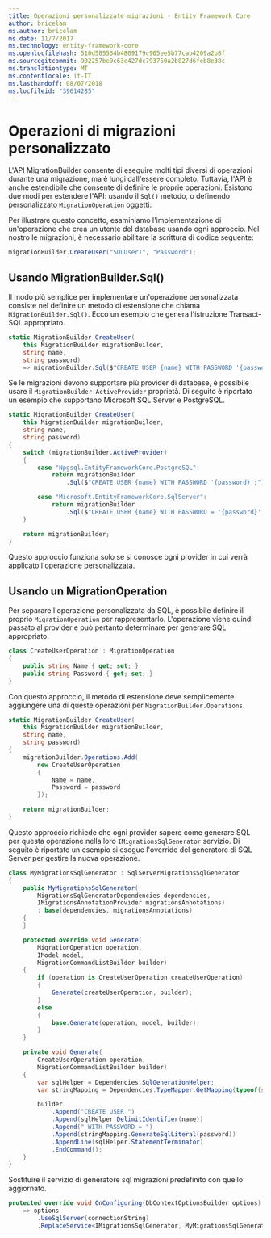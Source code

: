 ```yaml
---
title: Operazioni personalizzate migrazioni - Entity Framework Core
author: bricelam
ms.author: bricelam
ms.date: 11/7/2017
ms.technology: entity-framework-core
ms.openlocfilehash: 510d585534b4809179c905ee5b77cab4209a2b8f
ms.sourcegitcommit: 902257be9c63c427dc793750a2b827d6feb8e38c
ms.translationtype: MT
ms.contentlocale: it-IT
ms.lasthandoff: 08/07/2018
ms.locfileid: "39614285"
---
```

<a name="custom-migrations-operations"></a>Operazioni di migrazioni personalizzato
============================
L'API MigrationBuilder consente di eseguire molti tipi diversi di operazioni durante una migrazione, ma è lungi dall'essere completo. Tuttavia, l'API è anche estendibile che consente di definire le proprie operazioni. Esistono due modi per estendere l'API: usando il `Sql()` metodo, o definendo personalizzato `MigrationOperation` oggetti.

Per illustrare questo concetto, esaminiamo l'implementazione di un'operazione che crea un utente del database usando ogni approccio. Nel nostro le migrazioni, è necessario abilitare la scrittura di codice seguente:

``` csharp
migrationBuilder.CreateUser("SQLUser1", "Password");
```

<a name="using-migrationbuildersql"></a>Usando MigrationBuilder.Sql()
----------------------------
Il modo più semplice per implementare un'operazione personalizzata consiste nel definire un metodo di estensione che chiama `MigrationBuilder.Sql()`.
Ecco un esempio che genera l'istruzione Transact-SQL appropriato.

``` csharp
static MigrationBuilder CreateUser(
    this MigrationBuilder migrationBuilder,
    string name,
    string password)
    => migrationBuilder.Sql($"CREATE USER {name} WITH PASSWORD '{password}';");
```

Se le migrazioni devono supportare più provider di database, è possibile usare il `MigrationBuilder.ActiveProvider` proprietà. Di seguito è riportato un esempio che supportano Microsoft SQL Server e PostgreSQL.

``` csharp
static MigrationBuilder CreateUser(
    this MigrationBuilder migrationBuilder,
    string name,
    string password)
{
    switch (migrationBuilder.ActiveProvider)
    {
        case "Npgsql.EntityFrameworkCore.PostgreSQL":
            return migrationBuilder
                .Sql($"CREATE USER {name} WITH PASSWORD '{password}';");

        case "Microsoft.EntityFrameworkCore.SqlServer":
            return migrationBuilder
                .Sql($"CREATE USER {name} WITH PASSWORD = '{password}';");
    }

    return migrationBuilder;
}
```

Questo approccio funziona solo se si conosce ogni provider in cui verrà applicato l'operazione personalizzata.

<a name="using-a-migrationoperation"></a>Usando un MigrationOperation
---------------------------
Per separare l'operazione personalizzata da SQL, è possibile definire il proprio `MigrationOperation` per rappresentarlo. L'operazione viene quindi passato al provider e può pertanto determinare per generare SQL appropriato.

``` csharp
class CreateUserOperation : MigrationOperation
{
    public string Name { get; set; }
    public string Password { get; set; }
}
```

Con questo approccio, il metodo di estensione deve semplicemente aggiungere una di queste operazioni per `MigrationBuilder.Operations`.

``` csharp
static MigrationBuilder CreateUser(
    this MigrationBuilder migrationBuilder,
    string name,
    string password)
{
    migrationBuilder.Operations.Add(
        new CreateUserOperation
        {
            Name = name,
            Password = password
        });

    return migrationBuilder;
}
```

Questo approccio richiede che ogni provider sapere come generare SQL per questa operazione nella loro `IMigrationsSqlGenerator` servizio. Di seguito è riportato un esempio si esegue l'override del generatore di SQL Server per gestire la nuova operazione.

``` csharp
class MyMigrationsSqlGenerator : SqlServerMigrationsSqlGenerator
{
    public MyMigrationsSqlGenerator(
        MigrationsSqlGeneratorDependencies dependencies,
        IMigrationsAnnotationProvider migrationsAnnotations)
        : base(dependencies, migrationsAnnotations)
    {
    }

    protected override void Generate(
        MigrationOperation operation,
        IModel model,
        MigrationCommandListBuilder builder)
    {
        if (operation is CreateUserOperation createUserOperation)
        {
            Generate(createUserOperation, builder);
        }
        else
        {
            base.Generate(operation, model, builder);
        }
    }

    private void Generate(
        CreateUserOperation operation,
        MigrationCommandListBuilder builder)
    {
        var sqlHelper = Dependencies.SqlGenerationHelper;
        var stringMapping = Dependencies.TypeMapper.GetMapping(typeof(string));

        builder
            .Append("CREATE USER ")
            .Append(sqlHelper.DelimitIdentifier(name))
            .Append(" WITH PASSWORD = ")
            .Append(stringMapping.GenerateSqlLiteral(password))
            .AppendLine(sqlHelper.StatementTerminator)
            .EndCommand();
    }
}
```

Sostituire il servizio di generatore sql migrazioni predefinito con quello aggiornato.

``` csharp
protected override void OnConfiguring(DbContextOptionsBuilder options)
    => options
        .UseSqlServer(connectionString)
        .ReplaceService<IMigrationsSqlGenerator, MyMigrationsSqlGenerator>();
```

